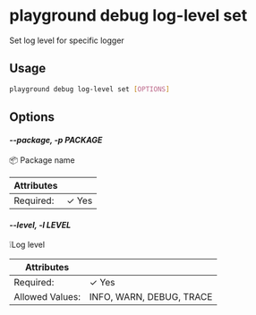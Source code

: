 # playground debug log-level set

Set log level for specific logger

## Usage

```bash
playground debug log-level set [OPTIONS]
```

## Options

#### *--package, -p PACKAGE*

📦 Package name

| Attributes      | &nbsp;
|-----------------|-------------
| Required:       | ✓ Yes

#### *--level, -l LEVEL*

❕Log level

| Attributes      | &nbsp;
|-----------------|-------------
| Required:       | ✓ Yes
| Allowed Values: | INFO, WARN, DEBUG, TRACE


